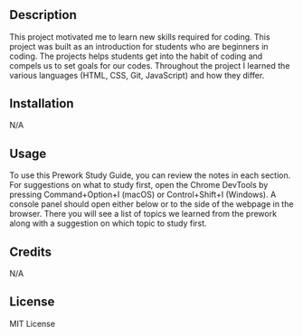 # <Coding Project>

## Description

This project motivated me to learn new skills required for coding. This project was built as an introduction for students who are beginners in coding. The projects helps students get into the habit of coding and compels us to set goals for our codes. Throughout the project I learned the various languages (HTML, CSS, Git, JavaScript) and how they differ. 

## Installation

N/A

## Usage

 To use this Prework Study Guide, you can review the notes in each section. For suggestions on what to study first, open the Chrome DevTools by pressing Command+Option+I (macOS) or Control+Shift+I (Windows). A console panel should open either below or to the side of the webpage in the browser. There you will see a list of topics we learned from the prework along with a suggestion on which topic to study first.

## Credits

N/A

## License

MIT License
